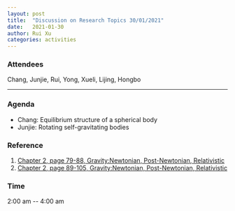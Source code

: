 ```yaml
---
layout: post
title:  "Discussion on Research Topics 30/01/2021"
date:   2021-01-30
author: Rui Xu
categories: activities
---
```



### Attendees

Chang, Junjie, Rui, Yong, Xueli, Lijing, Hongbo

---

### Agenda

- Chang: Equilibrium structure of a spherical body
- Junjie: Rotating self-gravitating bodies


### Reference

1. [Chapter 2, page 79-88, Gravity:Newtonian, Post-Newtonian, Relativistic](https://doi.org/10.1017/CBO9781139507486)
2. [Chapter 2, page 89-105, Gravity:Newtonian, Post-Newtonian, Relativistic](https://doi.org/10.1017/CBO9781139507486)




### Time

2:00 am -- 4:00 am

